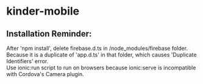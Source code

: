 # kinder-mobile

## Installation Reminder:
After 'npm install', delete  firebase.d.ts in /node_modules/firebase folder. Because it is a duplicate of 'app.d.ts' in that folder, which causes 'Duplicate Identifiers' error.  
Use ionic:run script to run on browsers because ionic:serve is incompatible with Cordova's Camera plugin.  

